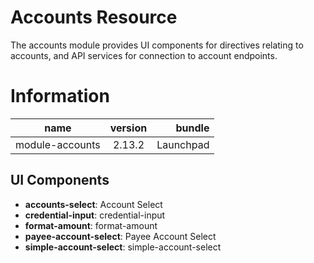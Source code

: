 # Accounts Resource
The accounts module provides UI components for directives relating to accounts, and API services
for connection to account endpoints.

# Information
|  name |  version |  bundle | 
|--|:--:|--:|
|  module-accounts |  2.13.2 |  Launchpad | 

## UI Components

- **accounts-select**: Account Select
- **credential-input**: credential-input
- **format-amount**: format-amount
- **payee-account-select**: Payee Account Select
- **simple-account-select**: simple-account-select

